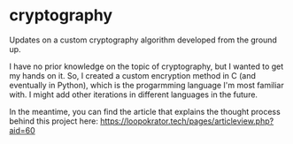 # cryptography
Updates on a custom cryptography algorithm developed from the ground up.

I have no prior knowledge on the topic of cryptography, but I wanted to get my hands on it. 
So, I created a custom encryption method in C (and eventually in Python), which is the progarmming language 
I'm most familiar with. I might add other iterations in different languages in the future.

In the meantime, you can find the article that explains the thought process behind this project here:
https://loopokrator.tech/pages/articleview.php?aid=60
